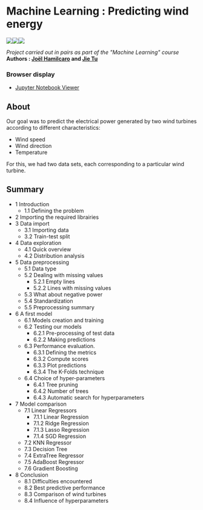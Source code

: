 # Machine Learning : Predicting wind energy

<img src="https://img.shields.io/badge/python%20-%2314354C.svg?&style=flat-square&logo=python&logoColor=white"/><img src="https://img.shields.io/badge/Jupyter%20-%23F37626.svg?&style=flat-square&logo=Jupyter&logoColor=white" /><img src="https://img.shields.io/badge/scikit--learn-%23F7931E.svg?style=flat-square&logo=scikit-learn&logoColor=white"/>

*Project carried out in pairs as part of the "Machine Learning" course*    
**Authors : [Joël Hamilcaro](https://github.com/Joel-Hamilcaro/) and [Jie Tu](https://github.com/jie-tu)**

### Browser display 

- [Jupyter Notebook Viewer](https://nbviewer.org/github/Joel-Hamilcaro/Predicting-wind-energy/blob/main/notebook_dm1eol-HAMILCARO_Joel-TU_Jie.ipynb)   

## About 

Our goal was to predict the electrical power generated by two wind turbines according to different characteristics:   
- Wind speed
- Wind direction
- Temperature 

For this, we had two data sets, each corresponding to a particular wind turbine.

## Summary 

- 1  Introduction  
  - 1.1  Defining the problem  
- 2  Importing the required librairies  
- 3  Data import  
  - 3.1  Importing data  
  - 3.2  Train-test split  
- 4  Data exploration  
  - 4.1  Quick overview  
  - 4.2  Distribution analysis  
- 5  Data preprocessing  
  - 5.1  Data type  
  - 5.2  Dealing with missing values  
    - 5.2.1  Empty lines  
    - 5.2.2  Lines with missing values  
  - 5.3  What about negative power  
  - 5.4  Standardization  
  - 5.5  Preprocessing summary  
- 6  A first model  
  - 6.1  Models creation and training  
  - 6.2  Testing our models  
    - 6.2.1  Pre-processing of test data  
    - 6.2.2  Making predictions  
  - 6.3  Performance evaluation.  
    - 6.3.1  Defining the metrics  
    - 6.3.2  Compute scores  
    - 6.3.3  Plot predictions  
    - 6.3.4  The K-Folds technique  
  - 6.4  Choice of hyper-parameters  
    - 6.4.1  Tree pruning  
    - 6.4.2  Number of trees  
    - 6.4.3  Automatic search for hyperparameters  
- 7  Model comparison  
  - 7.1  Linear Regressors  
    - 7.1.1  Linear Regression  
    - 7.1.2  Ridge Regression  
    - 7.1.3  Lasso Regression  
    - 7.1.4  SGD Regression  
  - 7.2  KNN Regressor  
  - 7.3  Decision Tree  
  - 7.4  ExtraTree Regressor  
  - 7.5  AdaBoost Regressor  
  - 7.6  Gradient Boosting  
- 8  Conclusion  
  - 8.1  Difficulties encountered  
  - 8.2  Best predictive performance  
  - 8.3  Comparison of wind turbines  
  - 8.4  Influence of hyperparameters  
